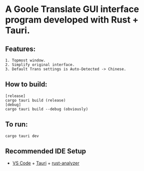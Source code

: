 # A Goole Translate GUI interface program developed with Rust + Tauri.

## Features:
    1. Topmost window.
    2. Simplify original interface.
    3. Default Trans settings is Auto-Detected -> Chinese.

## How to build:
    [release]
    cargo tauri build (release)
    [debug]
    cargo tauri build --debug (obviously)

## To run:
    cargo tauri dev


## Recommended IDE Setup

- [VS Code](https://code.visualstudio.com/) + [Tauri](https://marketplace.visualstudio.com/items?itemName=tauri-apps.tauri-vscode) + [rust-analyzer](https://marketplace.visualstudio.com/items?itemName=rust-lang.rust-analyzer)
